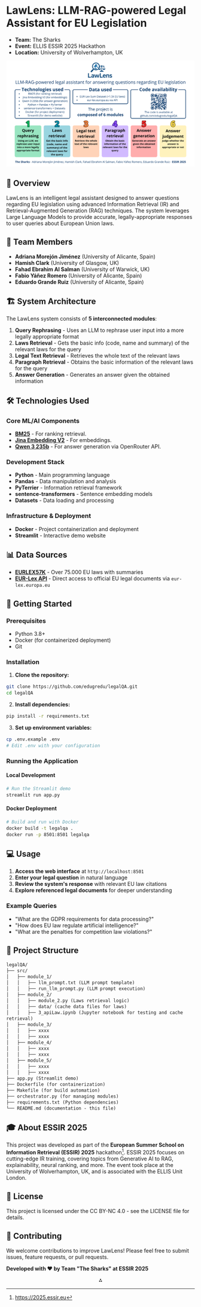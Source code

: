 # LawLens: LLM-RAG-powered Legal Assistant for EU Legislation

- **Team:** The Sharks
- **Event:** ELLIS ESSIR 2025 Hackathon
- **Location:** University of Wolverhampton, UK

![Summary of the project](./summary.svg)


## 🎯 Overview

LawLens is an intelligent legal assistant designed to answer questions regarding EU legislation using advanced Information Retrieval (IR) and Retrieval-Augmented Generation (RAG) techniques. The system leverages Large Language Models to provide accurate, legally-appropriate responses to user queries about European Union laws.

## 👥 Team Members

- **Adriana Morejón Jiménez** (University of Alicante, Spain)
- **Hamish Clark** (University of Glasgow, UK)
- **Fahad Ebrahim Al Salman** (University of Warwick, UK)
- **Fabio Yáñez Romero** (University of Alicante, Spain)
- **Eduardo Grande Ruiz** (University of Alicante, Spain)


## 🏗️ System Architecture

The LawLens system consists of **5 interconnected modules**:

1. **Query Rephrasing** - Uses an LLM to rephrase user input into a more legally appropriate format
2. **Laws Retrieval** - Gets the basic info (code, name and summary) of the relevant laws for the query
3. **Legal Text Retrieval** - Retrieves the whole text of the relevant laws
4. **Paragraph Retrieval** - Obtains the basic information of the relevant laws for the query
5. **Answer Generation** - Generates an answer given the obtained information

## 🛠️ Technologies Used

### Core ML/AI Components

- [**BM25**](https://pyterrier.readthedocs.io/en/latest/terrier-retrieval.html) - For ranking retrieval.
- [**Jina Embedding V2**](https://huggingface.co/jinaai/jina-embeddings-v2-base-zh) - For embeddings.
- **[Qwen 3 235b](https://openrouter.ai/qwen/qwen3-235b-a22b:free)** - For answer generation via OpenRouter API.


### Development Stack

- **Python** - Main programming language
- **Pandas** - Data manipulation and analysis
- **PyTerrier** - Information retrieval framework
- **sentence-transformers** - Sentence embedding models
- **Datasets** - Data loading and processing


### Infrastructure \& Deployment

- **Docker** - Project containerization and deployment
- **Streamlit** - Interactive demo website


## 📊 Data Sources

- **[EURLEX57K](https://huggingface.co/datasets/jonathanli/eurlex)** - Over 75.000 EU laws with summaries
- **[EUR-Lex API](https://eur-lex.europa.eu/content/help/data-reuse/webservice.html)** - Direct access to official EU legal documents via `eur-lex.europa.eu`


## 🚀 Getting Started

### Prerequisites

- Python 3.8+
- Docker (for containerized deployment)
- Git


### Installation

1. **Clone the repository:**
```bash
git clone https://github.com/edugredu/legalQA.git
cd legalQA
```

2. **Install dependencies:**
```bash
pip install -r requirements.txt
```

3. **Set up environment variables:**
```bash
cp .env.example .env
# Edit .env with your configuration
```


### Running the Application

#### Local Development

```bash
# Run the Streamlit demo
streamlit run app.py
```


#### Docker Deployment

```bash
# Build and run with Docker
docker build -t legalqa .
docker run -p 8501:8501 legalqa
```


## 💻 Usage

1. **Access the web interface** at `http://localhost:8501`
2. **Enter your legal question** in natural language
3. **Review the system's response** with relevant EU law citations
4. **Explore referenced legal documents** for deeper understanding

### Example Queries

- "What are the GDPR requirements for data processing?"
- "How does EU law regulate artificial intelligence?"
- "What are the penalties for competition law violations?"


## 🔧 Project Structure

```
legalQA/
├── src/
│   ├── module_1/
│   │   ├── llm_prompt.txt (LLM prompt template)
│   │   ├── run_llm_prompt.py (LLM prompt execution)
│   ├── module_2/
│   │   ├── module_2.py (Laws retrieval logic)
│   │   ├── data/ (cache data files for laws)
│   │   ├── 3_apiLaw.ipynb (Jupyter notebook for testing and cache retrieval)
│   ├── module_3/
│   │   ├── xxxx
│   │   ├── xxxx
│   ├── module_4/
│   │   ├── xxxx
│   │   ├── xxxx
│   ├── module_5/
│   │   ├── xxxx
│   │   ├── xxxx
├── app.py (Streamlit demo)
├── Dockerfile (for containerization)
├── Makefile (for build automation)
├── orchestrator.py (for managing modules)
├── requirements.txt (Python dependencies)
└── README.md (documentation - this file)
```


## 🎓 About ESSIR 2025

This project was developed as part of the **European Summer School on Information Retrieval (ESSIR) 2025** hackathon[^1]. ESSIR 2025 focuses on cutting-edge IR training, covering topics from Generative AI to RAG, explainability, neural ranking, and more. The event took place at the University of Wolverhampton, UK, and is associated with the ELLIS Unit London.

## 📝 License

This project is licensed under the CC BY-NC 4.0 - see the LICENSE file for details.

## 🤝 Contributing

We welcome contributions to improve LawLens! Please feel free to submit issues, feature requests, or pull requests.

**Developed with ❤️ by Team "The Sharks" at ESSIR 2025**

<div style="text-align: center">⁂</div>

[^1]: https://2025.essir.eu
